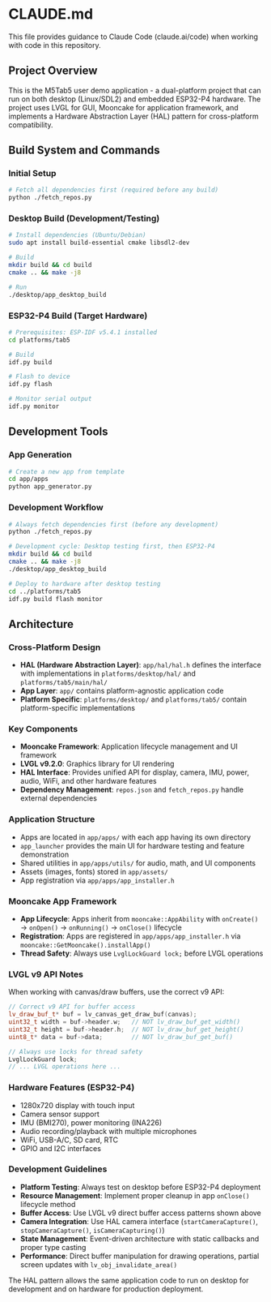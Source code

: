 # CLAUDE.md

This file provides guidance to Claude Code (claude.ai/code) when working with code in this repository.

## Project Overview

This is the M5Tab5 user demo application - a dual-platform project that can run on both desktop (Linux/SDL2) and embedded ESP32-P4 hardware. The project uses LVGL for GUI, Mooncake for application framework, and implements a Hardware Abstraction Layer (HAL) pattern for cross-platform compatibility.

## Build System and Commands

### Initial Setup
```bash
# Fetch all dependencies first (required before any build)
python ./fetch_repos.py
```

### Desktop Build (Development/Testing)
```bash
# Install dependencies (Ubuntu/Debian)
sudo apt install build-essential cmake libsdl2-dev

# Build
mkdir build && cd build
cmake .. && make -j8

# Run
./desktop/app_desktop_build
```

### ESP32-P4 Build (Target Hardware)
```bash
# Prerequisites: ESP-IDF v5.4.1 installed
cd platforms/tab5

# Build
idf.py build

# Flash to device
idf.py flash

# Monitor serial output
idf.py monitor
```

## Development Tools

### App Generation
```bash
# Create a new app from template
cd app/apps
python app_generator.py
```

### Development Workflow
```bash
# Always fetch dependencies first (before any development)
python ./fetch_repos.py

# Development cycle: Desktop testing first, then ESP32-P4
mkdir build && cd build
cmake .. && make -j8
./desktop/app_desktop_build

# Deploy to hardware after desktop testing
cd ../platforms/tab5
idf.py build flash monitor
```

## Architecture

### Cross-Platform Design
- **HAL (Hardware Abstraction Layer)**: `app/hal/hal.h` defines the interface with implementations in `platforms/desktop/hal/` and `platforms/tab5/main/hal/`
- **App Layer**: `app/` contains platform-agnostic application code
- **Platform Specific**: `platforms/desktop/` and `platforms/tab5/` contain platform-specific implementations

### Key Components
- **Mooncake Framework**: Application lifecycle management and UI framework
- **LVGL v9.2.0**: Graphics library for UI rendering  
- **HAL Interface**: Provides unified API for display, camera, IMU, power, audio, WiFi, and other hardware features
- **Dependency Management**: `repos.json` and `fetch_repos.py` handle external dependencies

### Application Structure
- Apps are located in `app/apps/` with each app having its own directory
- `app_launcher` provides the main UI for hardware testing and feature demonstration
- Shared utilities in `app/apps/utils/` for audio, math, and UI components
- Assets (images, fonts) stored in `app/assets/`
- App registration via `app/apps/app_installer.h`

### Mooncake App Framework
- **App Lifecycle**: Apps inherit from `mooncake::AppAbility` with `onCreate()` → `onOpen()` → `onRunning()` → `onClose()` lifecycle
- **Registration**: Apps are registered in `app/apps/app_installer.h` via `mooncake::GetMooncake().installApp()`
- **Thread Safety**: Always use `LvglLockGuard lock;` before LVGL operations

### LVGL v9 API Notes
When working with canvas/draw buffers, use the correct v9 API:
```cpp
// Correct v9 API for buffer access
lv_draw_buf_t* buf = lv_canvas_get_draw_buf(canvas);
uint32_t width = buf->header.w;   // NOT lv_draw_buf_get_width()
uint32_t height = buf->header.h;  // NOT lv_draw_buf_get_height()
uint8_t* data = buf->data;        // NOT lv_draw_buf_get_buf()

// Always use locks for thread safety
LvglLockGuard lock;
// ... LVGL operations here ...
```

### Hardware Features (ESP32-P4)
- 1280x720 display with touch input
- Camera sensor support
- IMU (BMI270), power monitoring (INA226) 
- Audio recording/playback with multiple microphones
- WiFi, USB-A/C, SD card, RTC
- GPIO and I2C interfaces

### Development Guidelines
- **Platform Testing**: Always test on desktop before ESP32-P4 deployment
- **Resource Management**: Implement proper cleanup in app `onClose()` lifecycle method
- **Buffer Access**: Use LVGL v9 direct buffer access patterns shown above
- **Camera Integration**: Use HAL camera interface (`startCameraCapture()`, `stopCameraCapture()`, `isCameraCapturing()`)
- **State Management**: Event-driven architecture with static callbacks and proper type casting
- **Performance**: Direct buffer manipulation for drawing operations, partial screen updates with `lv_obj_invalidate_area()`

The HAL pattern allows the same application code to run on desktop for development and on hardware for production deployment.